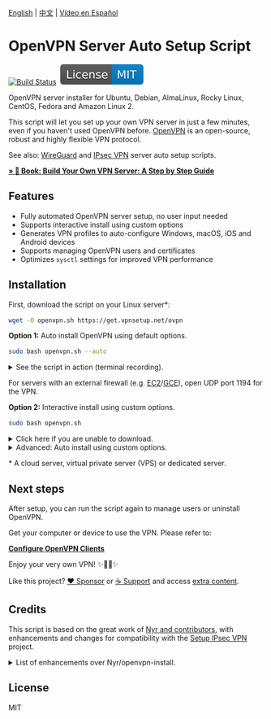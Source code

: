 [English](README.md) | [中文](README-zh.md) | [Vídeo en Español](https://www.youtube.com/watch?v=99qtaJU2E2k)

# OpenVPN Server Auto Setup Script

[![Build Status](https://github.com/hwdsl2/openvpn-install/actions/workflows/main.yml/badge.svg)](https://github.com/hwdsl2/openvpn-install/actions/workflows/main.yml) &nbsp;[![License: MIT](docs/images/license.svg)](https://opensource.org/licenses/MIT)

OpenVPN server installer for Ubuntu, Debian, AlmaLinux, Rocky Linux, CentOS, Fedora and Amazon Linux 2.

This script will let you set up your own VPN server in just a few minutes, even if you haven't used OpenVPN before. [OpenVPN](https://openvpn.net/community-resources/reference-manual-for-openvpn-2-4/) is an open-source, robust and highly flexible VPN protocol.

See also: [WireGuard](https://github.com/hwdsl2/wireguard-install) and [IPsec VPN](https://github.com/hwdsl2/setup-ipsec-vpn) server auto setup scripts.

**[&raquo; :book: Book: Build Your Own VPN Server: A Step by Step Guide](https://books2read.com/vpnguide)**

## Features

- Fully automated OpenVPN server setup, no user input needed
- Supports interactive install using custom options
- Generates VPN profiles to auto-configure Windows, macOS, iOS and Android devices
- Supports managing OpenVPN users and certificates
- Optimizes `sysctl` settings for improved VPN performance

## Installation

First, download the script on your Linux server\*:

```bash
wget -O openvpn.sh https://get.vpnsetup.net/ovpn
```

**Option 1:** Auto install OpenVPN using default options.

```bash
sudo bash openvpn.sh --auto
```

<details>
<summary>
See the script in action (terminal recording).
</summary>

**Note:** This recording is for demo purposes only.

<p align="center"><img src="docs/images/demo1.svg"></p>
</details>

For servers with an external firewall (e.g. [EC2](https://docs.aws.amazon.com/AWSEC2/latest/UserGuide/ec2-security-groups.html)/[GCE](https://cloud.google.com/vpc/docs/firewalls)), open UDP port 1194 for the VPN.

**Option 2:** Interactive install using custom options.

```bash
sudo bash openvpn.sh
```

<details>
<summary>
Click here if you are unable to download.
</summary>

You may also use `curl` to download:

```bash
curl -fL -o openvpn.sh https://get.vpnsetup.net/ovpn
```

Then follow the instructions above to install.

Alternative setup URLs:

```bash
https://github.com/hwdsl2/openvpn-install/raw/master/openvpn-install.sh
https://gitlab.com/hwdsl2/openvpn-install/-/raw/master/openvpn-install.sh
```

If you are unable to download, open [openvpn-install.sh](openvpn-install.sh), then click the `Raw` button on the right. Press `Ctrl/Cmd+A` to select all, `Ctrl/Cmd+C` to copy, then paste into your favorite editor.
</details>
<details>
<summary>
Advanced: Auto install using custom options.
</summary>

Advanced users can auto install OpenVPN using custom options, by providing a Bash "here document" as input to the setup script. This method can also be used to provide input to manage users after install.

First, install OpenVPN interactively using custom options, and write down all your inputs to the script.

```bash
sudo bash openvpn.sh
```

If you need to remove OpenVPN, run the script again and select the appropriate option.

Next, create the custom install command using your inputs. Example:

```bash
sudo bash openvpn.sh <<ANSWERS
1
1194
2
client
y
ANSWERS
```

**Note:** The install options may change in future versions of the script.
</details>

\* A cloud server, virtual private server (VPS) or dedicated server.

## Next steps

After setup, you can run the script again to manage users or uninstall OpenVPN.

Get your computer or device to use the VPN. Please refer to:

**[Configure OpenVPN Clients](docs/clients.md)**

Enjoy your very own VPN! :sparkles::tada::rocket::sparkles:

Like this project? [:heart: Sponsor](https://github.com/sponsors/hwdsl2?metadata_o=o) or [:coffee: Support](https://ko-fi.com/hwdsl2) and access [extra content](https://ko-fi.com/post/Support-this-project-and-get-access-to-supporter-o-O5O7FVF8J).

## Credits

This script is based on the great work of [Nyr and contributors](https://github.com/Nyr/openvpn-install), with enhancements and changes for compatibility with the [Setup IPsec VPN](https://github.com/hwdsl2/setup-ipsec-vpn) project.

<details>
<summary>
List of enhancements over Nyr/openvpn-install.
</summary>

- Improved compatibility with Setup IPsec VPN
- Improved script reliability, user input and output
- Supports auto install using default options
- Added support for Amazon Linux 2
- Supports exporting configuration for an existing VPN client
- Supports listing existing VPN clients
- Supports custom DNS server(s) for VPN clients
- Optimizes `sysctl` settings for improved VPN performance
- Improved creation of client config files when using `sudo`

...and more!
</details>

## License

MIT
